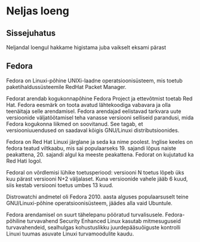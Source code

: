 # Neljas loeng
## Sissejuhatus

Neljandal loengul hakkame higistama juba vaikselt eksami pärast

## Fedora

Fedora on Linuxi-põhine UNIXi-laadne operatsioonisüsteem, mis toetub paketihaldussüsteemile RedHat Packet Manager.

Fedorat arendab kogukonnapõhine Fedora Project ja ettevõtmist toetab Red Hat. Fedora eesmärk on toota avatud lähtekoodiga vabavara ja olla teenäitaja selle arendamisel. Fedora arendajad eelistavad tarkvara uute versioonide väljatöötamisel teha vanasse versiooni selliseid parandusi, mida Fedora kogukonna liikmed on soovitanud. See tagab, et versiooniuuendused on saadaval kõigis GNU/Linuxi distributsioonides.

Fedora on Red Hat Linuxi järglane ja seda ka nime poolest. Inglise keeles on fedora teatud viltkaabu, mis sai populaarseks 19. sajandi lõpus naiste peakattena, 20. sajandi algul ka meeste peakattena. Fedorat on kujutatud ka Red Hati logol.

Fedoral on võrdlemisi lühike toetusperiood: versiooni N toetus lõpeb üks kuu pärast versiooni N+2 väljalaset. Kuna versioonide vahele jääb 6 kuud, siis kestab versiooni toetus umbes 13 kuud.

Distrowatchi andmetel oli Fedora 2010. aasta alguses populaarsuselt teine GNU/Linuxi-põhine operatsioonisüsteem, jäädes alla vaid Ubuntule.

Fedora arendamisel on suurt tähelepanu pööratud turvalisusele. Fedora-põhiline turvavahend Security Enhanced Linux kasutab mitmesuguseid turvavahendeid, sealhulgas kohustuslikku juurdepääsuõiguste kontrolli Linuxi tuumas asuvate Linuxi turvamoodulite kaudu.
